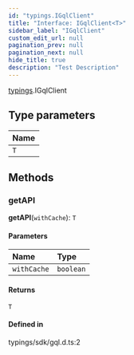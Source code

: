 ```yaml
---
id: "typings.IGqlClient"
title: "Interface: IGqlClient<T>"
sidebar_label: "IGqlClient"
custom_edit_url: null
pagination_prev: null
pagination_next: null
hide_title: true
description: "Test Description"
---
```


[typings](../namespaces/typings.md).IGqlClient

## Type parameters

| Name |
| :------ |
| `T` |

## Methods

### getAPI

**getAPI**(`withCache`): `T`

#### Parameters

| Name | Type |
| :------ | :------ |
| `withCache` | `boolean` |

#### Returns

`T`

#### Defined in

typings/sdk/gql.d.ts:2
